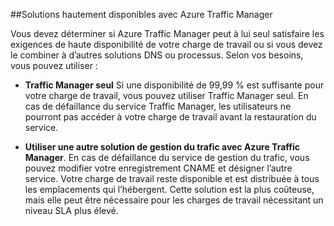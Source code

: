 ##Solutions hautement disponibles avec Azure Traffic Manager

Vous devez déterminer si Azure Traffic Manager peut à lui seul satisfaire les exigences de haute disponibilité de votre charge de travail ou si vous devez le combiner à d’autres solutions DNS ou processus. Selon vos besoins, vous pouvez utiliser :

- **Traffic Manager seul** Si une disponibilité de 99,99 % est suffisante pour votre charge de travail, vous pouvez utiliser Traffic Manager seul. En cas de défaillance du service Traffic Manager, les utilisateurs ne pourront pas accéder à votre charge de travail avant la restauration du service.

- **Utiliser une autre solution de gestion du trafic avec Azure Traffic Manager**. En cas de défaillance du service de gestion du trafic, vous pouvez modifier votre enregistrement CNAME et désigner l’autre service. Votre charge de travail reste disponible et est distribuée à tous les emplacements qui l’hébergent. Cette solution est la plus coûteuse, mais elle peut être nécessaire pour les charges de travail nécessitant un niveau SLA plus élevé.
